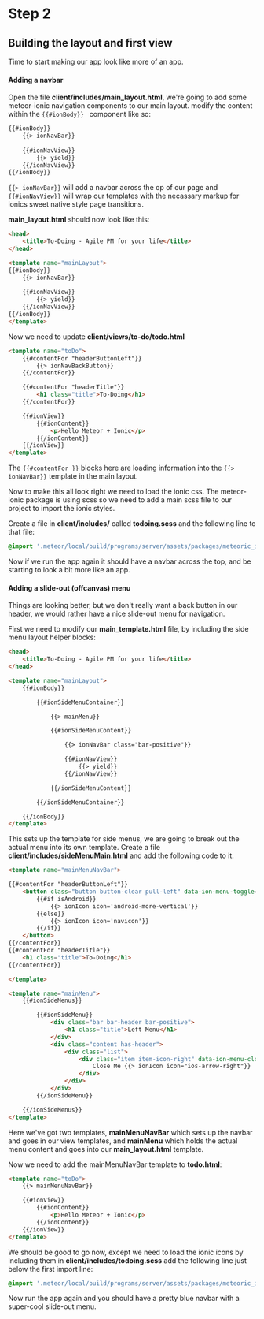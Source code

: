 # Step 2
## Building the layout and first view
Time to start making our app look like more of an app.

#### Adding a navbar

Open the file **client/includes/main_layout.html**, we're going to add some meteor-ionic navigation components to our main layout. modify the content within the ```{{#ionBody}} ``` component like so:

```html
{{#ionBody}}
	{{> ionNavBar}}
		
	{{#ionNavView}}
		{{> yield}}
	{{/ionNavView}}
{{/ionBody}}
```

``` {{> ionNavBar}} ``` will add a navbar across the op of our page and ``` {{#ionNavView}} ``` will wrap our templates with the necassary markup for ionics sweet native style page transitions.

**main_layout.html** should now look like this:

```html
<head>
	<title>To-Doing - Agile PM for your life</title>
</head>

<template name="mainLayout">
{{#ionBody}}
	{{> ionNavBar}}
		
	{{#ionNavView}}
		{{> yield}}
	{{/ionNavView}}
{{/ionBody}}
</template>
```

Now we need to update **client/views/to-do/todo.html**

```html
<template name="toDo">
    {{#contentFor "headerButtonLeft"}}
        {{> ionNavBackButton}}
    {{/contentFor}}

    {{#contentFor "headerTitle"}}
        <h1 class="title">To-Doing</h1>
    {{/contentFor}}

    {{#ionView}}
        {{#ionContent}}
            <p>Hello Meteor + Ionic</p>
        {{/ionContent}}
    {{/ionView}}
</template>
```

The ``` {{#contentFor }} ``` blocks here are loading information into the ``` {{> ionNavBar}} ``` template in the main layout.

Now to make this all look right we need to load the ionic css. The meteor-ionic package is using scss so we need to add a main scss file to our project to import the ionic styles.

Create a file in **client/includes/** called **todoing.scss** and the following line to that file:

```scss
@import '.meteor/local/build/programs/server/assets/packages/meteoric_ionic-sass/ionic';
```

Now if we run the app again it should have a navbar across the top, and be starting to look a bit more like an app.

#### Adding a slide-out (offcanvas) menu

Things are looking better, but we don't really want a back button in our header, we would rather have a nice slide-out menu for navigation.

First we need to modify our **main_template.html** file, by including the side menu layout helper blocks:

```html
<head>
    <title>To-Doing - Agile PM for your life</title>
</head>

<template name="mainLayout">
    {{#ionBody}}

        {{#ionSideMenuContainer}}

            {{> mainMenu}}

            {{#ionSideMenuContent}}

                {{> ionNavBar class="bar-positive"}}

                {{#ionNavView}}
                    {{> yield}}
                {{/ionNavView}}

            {{/ionSideMenuContent}}

        {{/ionSideMenuContainer}}

    {{/ionBody}}
</template>
```

This sets up the template for side menus, we are going to break out the actual menu into its own template. Create a file **client/includes/sideMenuMain.html** and add the following code to it:

```html
<template name="mainMenuNavBar">

{{#contentFor "headerButtonLeft"}}
    <button class="button button-clear pull-left" data-ion-menu-toggle="left">
        {{#if isAndroid}}
            {{> ionIcon icon='android-more-vertical'}}
        {{else}}
            {{> ionIcon icon='navicon'}}
        {{/if}}
    </button>
{{/contentFor}}
{{#contentFor "headerTitle"}}
    <h1 class="title">To-Doing</h1>
{{/contentFor}}

</template>

<template name="mainMenu">
    {{#ionSideMenus}}

        {{#ionSideMenu}}
            <div class="bar bar-header bar-positive">
                <h1 class="title">Left Menu</h1>
            </div>
            <div class="content has-header">
                <div class="list">
                    <div class="item item-icon-right" data-ion-menu-close>
                        Close Me {{> ionIcon icon="ios-arrow-right"}}
                    </div>
                </div>
            </div>
        {{/ionSideMenu}}

    {{/ionSideMenus}}
</template>
```

Here we've got two templates, **mainMenuNavBar** which sets up the navbar and goes in our view templates, and **mainMenu** which holds the actual menu content and goes into our **main_layout.html** template.

Now we need to add the mainMenuNavBar template to **todo.html**:

```html
<template name="toDo">
    {{> mainMenuNavBar}}

    {{#ionView}}
        {{#ionContent}}
            <p>Hello Meteor + Ionic</p>
        {{/ionContent}}
    {{/ionView}}
</template>

```

We should be good to go now, except we need to load the ionic icons by including them in **client/includes/todoing.scss** add the following line just below the first 
import line:

```scss
@import '.meteor/local/build/programs/server/assets/packages/meteoric_ionicons-sass/ionicons';
```
 
Now run the app again and you should have a pretty blue navbar with a super-cool slide-out menu.
